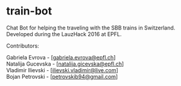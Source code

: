 # train-bot
Chat Bot for helping the traveling with the SBB trains in Switzerland.
Developed during the LauzHack 2016 at EPFL.


Contributors:

Gabriela Evrova - [gabriela.evrova@epfl.ch] <br />
Natalija Gucevska - [natalija.gicevska@epfl.ch] <br />
Vladimir Ilievski - [ilievski.vladimir@live.com] <br />
Bojan Petrovski - [petrovskib94@gmail.com]
